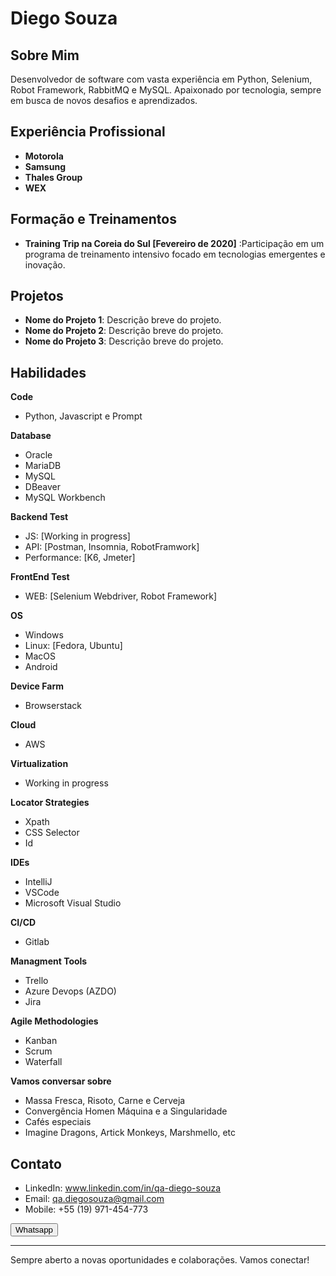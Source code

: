 # Diego Souza

## Sobre Mim
Desenvolvedor de software com vasta experiência em Python, Selenium, Robot Framework, RabbitMQ e MySQL. Apaixonado por tecnologia, sempre em busca de novos desafios e aprendizados. 

## Experiência Profissional
- **Motorola**
- **Samsung**
- **Thales Group**
- **WEX**

## Formação e Treinamentos
- **Training Trip na Coreia do Sul [Fevereiro de 2020]** :Participação em um programa de treinamento intensivo focado em tecnologias emergentes e inovação.

## Projetos
- **Nome do Projeto 1**: Descrição breve do projeto.
- **Nome do Projeto 2**: Descrição breve do projeto.
- **Nome do Projeto 3**: Descrição breve do projeto.

## Habilidades

**Code**
- Python, Javascript e Prompt

**Database**
- Oracle
- MariaDB
- MySQL
- DBeaver
- MySQL Workbench

**Backend Test**
- JS: [Working in progress]
- API: [Postman, Insomnia, RobotFramwork]
- Performance: [K6, Jmeter]

**FrontEnd Test**
- WEB: [Selenium Webdriver, Robot Framework]

**OS**
- Windows
- Linux: [Fedora, Ubuntu]
- MacOS
- Android

**Device Farm**
- Browserstack

**Cloud**
- AWS

**Virtualization**
- Working in progress

**Locator Strategies**
- Xpath
- CSS Selector
- Id

**IDEs**
- IntelliJ
- VSCode
- Microsoft Visual Studio

**CI/CD**
- Gitlab

**Managment Tools**
- Trello
- Azure Devops (AZDO)
- Jira

**Agile Methodologies**
- Kanban
- Scrum
- Waterfall

**Vamos conversar sobre**
- Massa Fresca, Risoto, Carne e Cerveja
- Convergência Homen Máquina e a Singularidade
- Cafés especiais
- Imagine Dragons, Artick Monkeys, Marshmello, etc

## Contato
- LinkedIn: www.linkedin.com/in/qa-diego-souza
- Email: qa.diegosouza@gmail.com
- Mobile: +55 (19) 971-454-773

<a href="https://wa.me/5519971454773?text=Olá%20Diego,%20encontrei%20seu%20perfil%20e%20gostaria%20de%20saber%20mais%20sobre%20sua%20trajetória%20profissional
" target="_blank">
  <button>Whatsapp</button>
</a>


---

Sempre aberto a novas oportunidades e colaborações. Vamos conectar!